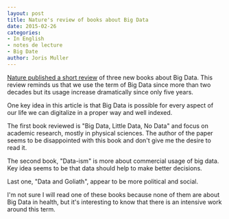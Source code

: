 ```yaml
---
layout: post
title: Nature's review of books about Big Data 
date: 2015-02-26
categories:
- In English
- notes de lecture
- Big Date
author: Joris Muller
---
```


[Nature published a short review](www.nature.com/nature/journal/v518/n7540/full/518480a.html) of three new books about Big Data. This review reminds us that we use the term of Big Data since more than two decades but its usage increase dramatically since only five years.

One key idea in this article is that Big Data is possible for every aspect of our life we can digitalize in a proper way and well indexed.

The first book reviewed is "Big Data, Little Data, No Data" and focus on academic research, mostly in physical sciences. The author of the paper seems to be disappointed with this book and don't give me the desire to read it.

The second book, "Data-ism" is more about commercial usage of big data. Key idea seems to be that data should help to make better decisions.

Last one, "Data and Goliath", appear to be more political and social.

I'm not sure I will read one of these books because none of them are about Big Data in health, but it's interesting to know that there is an intensive work around this term.
